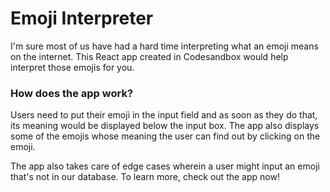 # Emoji Interpreter
I'm sure most of us have had a hard time interpreting what an emoji means on the internet. This React app created in Codesandbox would help interpret those emojis for you.

### How does the app work?
Users need to put their emoji in the input field and as soon as they do that, its meaning would be displayed below the input box. The app also displays some of the emojis whose meaning the user can find out by clicking on the emoji.

The app also takes care of edge cases wherein a user might input an emoji that's not in our database. To learn more, check out the app now!
